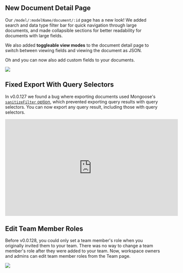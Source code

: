 ## New Document Detail Page

Our `/model/:modelName/document/:id` page has a new look! We added search and data type filter bar for quick navigation through large documents, and made collapsible sections for better readability for documents with large fields.

We also added **toggleable view modes** to the document detail page to switch between viewing fields and viewing the document as JSON.

Oh and you can now also add custom fields to your documents.

<img src="https://res.cloudinary.com/drfhhq8wu/image/upload/w_800/v1760646954/Screenshot_from_2025-10-16_16-35-10_nfyrhy.webp">

## Fixed Export With Query Selectors

In v0.0.127 we found a bug where exporting documents used Mongoose's [`sanitizeFilter` option](https://thecodebarbarian.com/whats-new-in-mongoose-6-sanitizefilter.html), which prevented exporting query results with query selectors.
You can now export any query result, including those with query selectors.

<iframe width="560" height="315" src="https://www.youtube.com/embed/5MRCcA0aFFI?si=k-67r1Rq5qMoQqin" title="YouTube video player" frameborder="0" allow="accelerometer; autoplay; clipboard-write; encrypted-media; gyroscope; picture-in-picture; web-share" referrerpolicy="strict-origin-when-cross-origin" allowfullscreen></iframe>

## Edit Team Member Roles

Before v0.0.128, you could only set a team member's role when you originally invited them to your team.
There was no way to change a team member's role after they were added to your team.
Now, workspace owners and admins can edit team member roles from the Team page.

<img src="https://res.cloudinary.com/drfhhq8wu/image/upload/w_800/v1760647877/Screenshot_from_2025-10-16_16-50-27_re0apj.webp">
